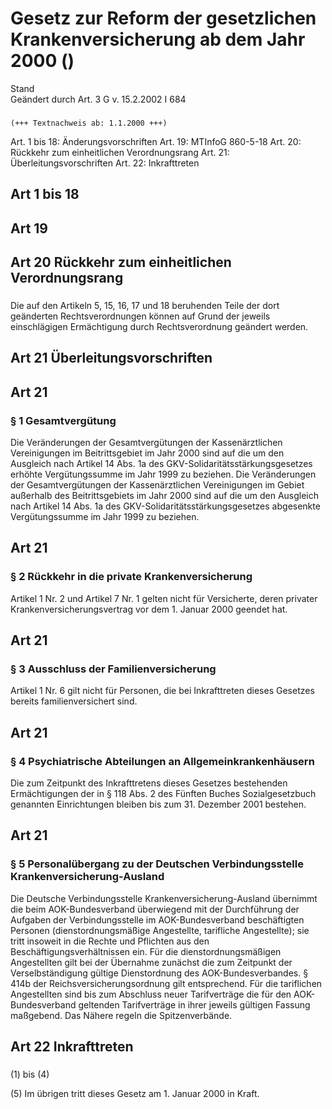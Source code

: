 Gesetz zur Reform der gesetzlichen Krankenversicherung ab dem Jahr 2000 ()
==========================================================================

Stand  
Geändert durch Art. 3 G v. 15.2.2002 I 684

### 

```
(+++ Textnachweis ab: 1.1.2000 +++)
```

Art. 1 bis 18: Änderungsvorschriften
Art. 19: MTInfoG 860-5-18
Art. 20: Rückkehr zum einheitlichen Verordnungsrang
Art. 21: Überleitungsvorschriften
Art. 22: Inkrafttreten

Art 1 bis 18
------------

### 

Art 19
------

### 

Art 20 Rückkehr zum einheitlichen Verordnungsrang
-------------------------------------------------

### 

Die auf den Artikeln 5, 15, 16, 17 und 18 beruhenden Teile der dort geänderten Rechtsverordnungen können auf Grund der jeweils einschlägigen Ermächtigung durch Rechtsverordnung geändert werden.

Art 21 Überleitungsvorschriften
-------------------------------

### 

Art 21
------

### § 1 Gesamtvergütung

Die Veränderungen der Gesamtvergütungen der Kassenärztlichen Vereinigungen im Beitrittsgebiet im Jahr 2000 sind auf die um den Ausgleich nach Artikel 14 Abs. 1a des GKV-Solidaritätsstärkungsgesetzes erhöhte Vergütungssumme im Jahr 1999 zu beziehen. Die Veränderungen der Gesamtvergütungen der Kassenärztlichen Vereinigungen im Gebiet außerhalb des Beitrittsgebiets im Jahr 2000 sind auf die um den Ausgleich nach Artikel 14 Abs. 1a des GKV-Solidaritätsstärkungsgesetzes abgesenkte Vergütungssumme im Jahr 1999 zu beziehen.

Art 21
------

### § 2 Rückkehr in die private Krankenversicherung

Artikel 1 Nr. 2 und Artikel 7 Nr. 1 gelten nicht für Versicherte, deren privater Krankenversicherungsvertrag vor dem 1. Januar 2000 geendet hat.

Art 21
------

### § 3 Ausschluss der Familienversicherung

Artikel 1 Nr. 6 gilt nicht für Personen, die bei Inkrafttreten dieses Gesetzes bereits familienversichert sind.

Art 21
------

### § 4 Psychiatrische Abteilungen an Allgemeinkrankenhäusern

Die zum Zeitpunkt des Inkrafttretens dieses Gesetzes bestehenden Ermächtigungen der in § 118 Abs. 2 des Fünften Buches Sozialgesetzbuch genannten Einrichtungen bleiben bis zum 31. Dezember 2001 bestehen.

Art 21
------

### § 5 Personalübergang zu der Deutschen Verbindungsstelle Krankenversicherung-Ausland

Die Deutsche Verbindungsstelle Krankenversicherung-Ausland übernimmt die beim AOK-Bundesverband überwiegend mit der Durchführung der Aufgaben der Verbindungsstelle im AOK-Bundesverband beschäftigten Personen (dienstordnungsmäßige Angestellte, tarifliche Angestellte); sie tritt insoweit in die Rechte und Pflichten aus den Beschäftigungsverhältnissen ein. Für die dienstordnungsmäßigen Angestellten gilt bei der Übernahme zunächst die zum Zeitpunkt der Verselbständigung gültige Dienstordnung des AOK-Bundesverbandes. § 414b der Reichsversicherungsordnung gilt entsprechend. Für die tariflichen Angestellten sind bis zum Abschluss neuer Tarifverträge die für den AOK-Bundesverband geltenden Tarifverträge in ihrer jeweils gültigen Fassung maßgebend. Das Nähere regeln die Spitzenverbände.

Art 22 Inkrafttreten
--------------------

### 

(1) bis (4)

(5) Im übrigen tritt dieses Gesetz am 1. Januar 2000 in Kraft.
